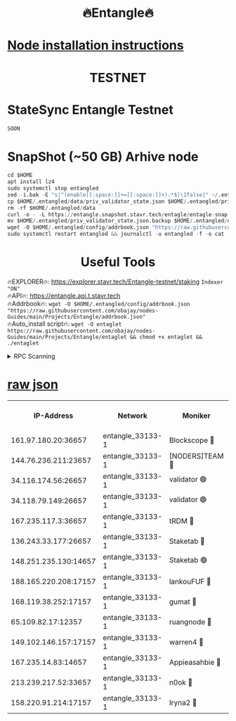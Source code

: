 <h1 align="center"> 🔥Entangle🔥</h1>

[Node installation instructions](https://github.com/obajay/nodes-Guides/tree/main/Projects/Entangle)
=

<h1 align="center"> TESTNET</h1>

# StateSync Entangle Testnet
```python
SOON
```
# SnapShot (~50 GB) Arhive node
```python
cd $HOME
apt install lz4
sudo systemctl stop entangled
sed -i.bak -E "s|^(enable[[:space:]]+=[[:space:]]+).*$|\1false|" ~/.entangled/config/config.toml
cp $HOME/.entangled/data/priv_validator_state.json $HOME/.entangled/priv_validator_state.json.backup
rm -rf $HOME/.entangled/data
curl -o - -L https://entangle.snapshot.stavr.tech/entagle/entagle-snap.tar.lz4 | lz4 -c -d - | tar -x -C $HOME/.entangled --strip-components 2
mv $HOME/.entangled/priv_validator_state.json.backup $HOME/.entangled/data/priv_validator_state.json
wget -O $HOME/.entangled/config/addrbook.json "https://raw.githubusercontent.com/obajay/nodes-Guides/main/Projects/Entangle/addrbook.json"
sudo systemctl restart entangled && journalctl -u entangled -f -o cat
```
 <h1 align="center"> Useful Tools</h1>
 
🔥EXPLORER🔥: https://explorer.stavr.tech/Entangle-testnet/staking        `Indexer "ON"` \
🔥API🔥:      https://entangle.api.t.stavr.tech \
🔥Addrbook🔥: ```wget -O $HOME/.entangled/config/addrbook.json "https://raw.githubusercontent.com/obajay/nodes-Guides/main/Projects/Entangle/addrbook.json"``` \
🔥Auto_install script🔥:  `wget -O entaglet https://raw.githubusercontent.com/obajay/nodes-Guides/main/Projects/Entangle/entaglet && chmod +x entaglet && ./entaglet`


<details>
<summary>RPC Scanning</summary>

<h2 align="center"> We scan nodes in real time every 4 hours. And we provide the final result of RPC endpoints.
We cannot influence the operation of these nodes in any way. </h2>


```python
If Voting Power is higher than 0 --> then the Node is a validator of the network and may be subject to attack and be a potential threat to the chain.
```
```python
We marked such validators with a red symbol
```

</details>

[raw json](https://rpc-check.entangt.stavr.tech/entangt/rpc-entangt-result.json)
=


<table><tr><th>IP-Address</th><th>Network</th><th>Moniker</th><th>Latest Block Height</th><th>Earliest Block Height</th><th>Catching Up</th><th>Tx Index</th><th>Voting Power</th><th>Scan Time</th></tr><tr><td>161.97.180.20:36657</td><td>entangle_33133-1</td><td>Blockscope 🔴</td><td>1874575</td><td>1</td><td>False</td><td>off</td><td>260910631668846</td><td>2024-01-27T01:07:32.398335100UTC</td></tr><tr><td>144.76.236.211:23657</td><td>entangle_33133-1</td><td>[NODERS]TEAM 🔴</td><td>1874578</td><td>1</td><td>False</td><td>off</td><td>27051343670028437</td><td>2024-01-27T01:07:44.455700660UTC</td></tr><tr><td>34.116.174.56:26657</td><td>entangle_33133-1</td><td>validator 🟢</td><td>1874579</td><td>1</td><td>False</td><td>on</td><td>0</td><td>2024-01-27T01:07:51.344610577UTC</td></tr><tr><td>34.118.79.149:26657</td><td>entangle_33133-1</td><td>validator 🟢</td><td>1874580</td><td>1</td><td>False</td><td>on</td><td>0</td><td>2024-01-27T01:07:54.103119540UTC</td></tr><tr><td>167.235.117.3:36657</td><td>entangle_33133-1</td><td>tRDM 🔴</td><td>1874580</td><td>1</td><td>False</td><td>on</td><td>157323948832723</td><td>2024-01-27T01:07:55.263376311UTC</td></tr><tr><td>136.243.33.177:26657</td><td>entangle_33133-1</td><td>Staketab 🔴</td><td>1874578</td><td>660001</td><td>False</td><td>on</td><td>122591340155031</td><td>2024-01-27T01:07:46.805146604UTC</td></tr><tr><td>148.251.235.130:14657</td><td>entangle_33133-1</td><td>Staketab 🟢</td><td>1874575</td><td>660801</td><td>False</td><td>on</td><td>0</td><td>2024-01-27T01:07:31.999540984UTC</td></tr><tr><td>188.165.220.208:17157</td><td>entangle_33133-1</td><td>lankouFUF 🔴</td><td>1874577</td><td>725001</td><td>False</td><td>on</td><td>312957857450251</td><td>2024-01-27T01:07:37.374068246UTC</td></tr><tr><td>168.119.38.252:17157</td><td>entangle_33133-1</td><td>gumat 🔴</td><td>1874577</td><td>962001</td><td>False</td><td>on</td><td>322771596871955</td><td>2024-01-27T01:07:37.098267731UTC</td></tr><tr><td>65.109.82.17:12357</td><td>entangle_33133-1</td><td>ruangnode 🔴</td><td>1874576</td><td>1312001</td><td>False</td><td>off</td><td>445887998773718</td><td>2024-01-27T01:07:32.778513467UTC</td></tr><tr><td>149.102.146.157:17157</td><td>entangle_33133-1</td><td>warren4 🔴</td><td>1874578</td><td>1436001</td><td>False</td><td>on</td><td>485006183854259</td><td>2024-01-27T01:07:44.216973357UTC</td></tr><tr><td>167.235.14.83:14657</td><td>entangle_33133-1</td><td>Appieasahbie 🔴</td><td>1874580</td><td>1716001</td><td>False</td><td>on</td><td>44123292301989996</td><td>2024-01-27T01:07:54.881098459UTC</td></tr><tr><td>213.239.217.52:33657</td><td>entangle_33133-1</td><td>n0ok 🔴</td><td>1874580</td><td>1774580</td><td>False</td><td>off</td><td>46574465273662988</td><td>2024-01-27T01:07:51.599405692UTC</td></tr><tr><td>158.220.91.214:17157</td><td>entangle_33133-1</td><td>Iryna2 🔴</td><td>1874580</td><td>1822001</td><td>False</td><td>on</td><td>298476322778473</td><td>2024-01-27T01:07:54.586642650UTC</td></tr></table>
